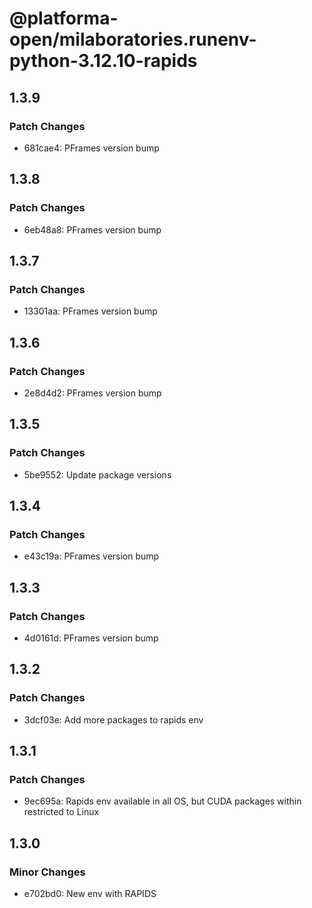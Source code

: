 # @platforma-open/milaboratories.runenv-python-3.12.10-rapids

## 1.3.9

### Patch Changes

- 681cae4: PFrames version bump

## 1.3.8

### Patch Changes

- 6eb48a8: PFrames version bump

## 1.3.7

### Patch Changes

- 13301aa: PFrames version bump

## 1.3.6

### Patch Changes

- 2e8d4d2: PFrames version bump

## 1.3.5

### Patch Changes

- 5be9552: Update package versions

## 1.3.4

### Patch Changes

- e43c19a: PFrames version bump

## 1.3.3

### Patch Changes

- 4d0161d: PFrames version bump

## 1.3.2

### Patch Changes

- 3dcf03e: Add more packages to rapids env

## 1.3.1

### Patch Changes

- 9ec695a: Rapids env available in all OS, but CUDA packages within restricted to Linux

## 1.3.0

### Minor Changes

- e702bd0: New env with RAPIDS
